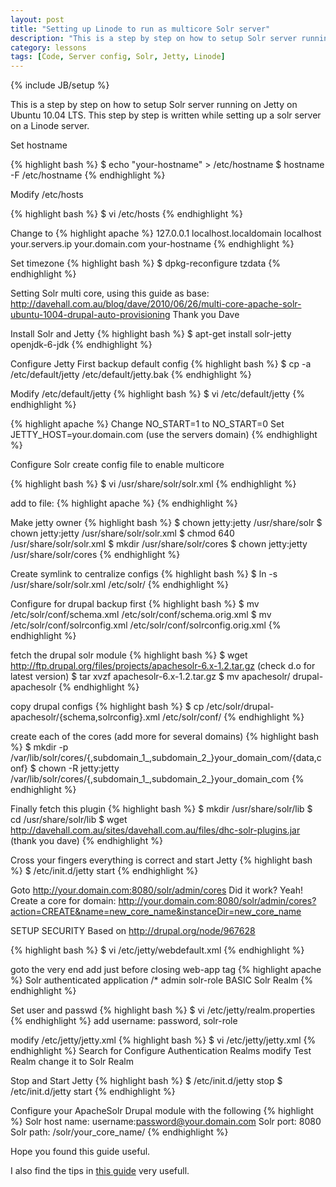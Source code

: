 ```yaml
---
layout: post
title: "Setting up Linode to run as multicore Solr server"
description: "This is a step by step on how to setup Solr server running on Jetty on Ubuntu 10.04 LTS."
category: lessons
tags: [Code, Server config, Solr, Jetty, Linode]
---
```

{% include JB/setup %}

This is a step by step on how to setup Solr server running on Jetty on Ubuntu 10.04 LTS.
This step by step is written while setting up a solr server on a Linode server.

Set hostname

{% highlight bash %}
$ echo "your-hostname" > /etc/hostname
$ hostname -F /etc/hostname
{% endhighlight %} 

Modify /etc/hosts

{% highlight bash %}
$ vi /etc/hosts
{% endhighlight %}

Change to
{% highlight apache %}
127.0.0.1        localhost.localdomain        localhost
your.servers.ip    your.domain.com     your-hostname
{% endhighlight %}

Set timezone
{% highlight bash %}
$ dpkg-reconfigure tzdata
{% endhighlight %}

Setting Solr multi core, using this guide as base: http://davehall.com.au/blog/dave/2010/06/26/multi-core-apache-solr-ubuntu-1004-drupal-auto-provisioning
Thank you Dave

Install Solr and Jetty
{% highlight bash %}
$ apt-get install solr-jetty openjdk-6-jdk
{% endhighlight %}

Configure Jetty
First backup default config
{% highlight bash %}
$ cp -a /etc/default/jetty /etc/default/jetty.bak
{% endhighlight %}

Modify /etc/default/jetty
{% highlight bash %}
$ vi /etc/default/jetty
{% endhighlight %}

{% highlight apache %}
Change NO_START=1 to NO_START=0
Set JETTY_HOST=your.domain.com (use the servers domain)
{% endhighlight %}

Configure Solr
create config file to enable multicore

{% highlight bash %}
$ vi /usr/share/solr/solr.xml
{% endhighlight %}

add to file:
{% highlight apache %}
<solr persistent="true" sharedLib="lib">
 <cores adminPath="/admin/cores" shareSchema="true" adminHandler="au.com.davehall.solr.plugins.SolrCoreAdminHandler">
 </cores>
</solr>
{% endhighlight %}

Make jetty owner
{% highlight bash %}
$ chown jetty:jetty /usr/share/solr
$ chown jetty:jetty /usr/share/solr/solr.xml
$ chmod 640 /usr/share/solr/solr.xml
$ mkdir /usr/share/solr/cores
$ chown jetty:jetty /usr/share/solr/cores
{% endhighlight %}

Create symlink to centralize configs
{% highlight bash %}
$ ln -s /usr/share/solr/solr.xml /etc/solr/
{% endhighlight %}

Configure for drupal
backup first
{% highlight bash %}
$ mv /etc/solr/conf/schema.xml /etc/solr/conf/schema.orig.xml
$ mv /etc/solr/conf/solrconfig.xml /etc/solr/conf/solrconfig.orig.xml
{% endhighlight %}

fetch the drupal solr module
{% highlight bash %}
$ wget http://ftp.drupal.org/files/projects/apachesolr-6.x-1.2.tar.gz (check d.o for latest version)
$ tar xvzf apachesolr-6.x-1.2.tar.gz
$ mv apachesolr/ drupal-apachesolr
{% endhighlight %}

copy drupal configs
{% highlight bash %}
$ cp /etc/solr/drupal-apachesolr/{schema,solrconfig}.xml /etc/solr/conf/
{% endhighlight %}

create each of the cores (add more for several domains)
{% highlight bash %}
$ mkdir -p /var/lib/solr/cores/{,subdomain_1_,subdomain_2_}your_domain_com/{data,conf}
$ chown -R jetty:jetty /var/lib/solr/cores/{,subdomain_1_,subdomain_2_}your_domain_com
{% endhighlight %}

Finally fetch this plugin
{% highlight bash %}
$ mkdir /usr/share/solr/lib
$ cd /usr/share/solr/lib
$ wget http://davehall.com.au/sites/davehall.com.au/files/dhc-solr-plugins.jar (thank you dave)
{% endhighlight %}

Cross your fingers everything is correct and start Jetty
{% highlight bash %}
$ /etc/init.d/jetty start
{% endhighlight %}

Goto http://your.domain.com:8080/solr/admin/cores
Did it work? Yeah!
Create a core for domain: http://your.domain.com:8080/solr/admin/cores?action=CREATE&name=new_core_name&instanceDir=new_core_name

SETUP SECURITY
Based on http://drupal.org/node/967628

{% highlight bash %}
$ vi /etc/jetty/webdefault.xml
{% endhighlight %}

goto the very end
add just before closing web-app tag
{% highlight apache %}
<security-constraint>
  <web-resource-collection>
    <web-resource-name>Solr authenticated application</web-resource-name>
    <url-pattern>/*</url-pattern>
  </web-resource-collection>
  <auth-constraint>
    <role-name>admin</role-name>
    <role-name>solr-role</role-name>
  </auth-constraint>
</security-constraint>
<login-config>
  <auth-method>BASIC</auth-method>
  <realm-name>Solr Realm</realm-name>
</login-config>
{% endhighlight %}
  
Set user and passwd
{% highlight bash %}
$ vi /etc/jetty/realm.properties
{% endhighlight %}
add
username: password, solr-role

modify /etc/jetty/jetty.xml
{% highlight bash %}
$ vi /etc/jetty/jetty.xml
{% endhighlight %}
Search for Configure Authentication Realms
modify Test Realm change it to Solr Realm

Stop and Start Jetty
{% highlight bash %}
$ /etc/init.d/jetty stop
$ /etc/init.d/jetty start
{% endhighlight %}

Configure your ApacheSolr Drupal module with the following
{% highlight %}
Solr host name: username:password@your.domain.com
Solr port: 8080
Solr path: /solr/your_core_name/
{% endhighlight %}

Hope you found this guide useful.

I also find the tips in [this guide](http://rocktreesky.com/setting-new-server) very usefull.